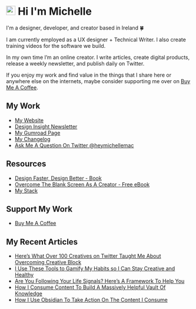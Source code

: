 # <img src="https://media.giphy.com/media/hvRJCLFzcasrR4ia7z/giphy.gif" width="25px"> Hi I'm Michelle


I'm a designer, developer, and creator based in Ireland 🍀

I am currently employed as a UX designer + Technical Writer. I also create training videos for the software we build.

In my own time I’m an online creator. I write articles, create digital products, release a weekly newsletter, and publish daily on Twitter.

If you enjoy my work and find value in the things that I share here or anywhere else on the internets, maybe consider supporting me over on [Buy Me A Coffee](https://www.buymeacoffee.com/heymichellemac).

## My Work
- [My Website](https://heymichellemac.com/)
- [Design Insight Newsletter](https://designinsight.substack.com/)
- [My Gumroad Page](https://gumroad.com/heymichellemac)
- [My Changelog](https://changelog.heymichellemac.com/)
- [Ask Me A Question On Twitter @heymichellemac](https://twitter.com/heymichellemac)

## Resources
- [Design Faster, Design Better - Book](https://designfaster.netlify.app/)
- [Overcome The Blank Screen As A Creator - Free eBook](https://gum.co/blank-screen)
- [My Stack](https://www.heymichellemac.com/stack)

## Support My Work
- [Buy Me A Coffee](https://www.buymeacoffee.com/heymichellemac)


## My Recent Articles

  * [Here’s What Over 100 Creatives on Twitter Taught Me About Overcoming Creative Block](https://heymichellemac.com/essay-overcome-creative-block)
  * [I Use These Tools to Gamify My Habits so I Can Stay Creative and Healthy](https://heymichellemac.com/essay-tools-gamify-habits)
  * [Are You Following Your Life Signals? Here’s A Framework To Help You](https://heymichellemac.com/essay-follow-your-life-signals)
  * [How I Consume Content To Build A Massively Helpful Vault Of Knowledge](https://heymichellemac.com/essay-how-i-consume-content)
  * [How I Use Obsidian To Take Action On The Content I Consume](https://heymichellemac.com/obsidian-actionable-content)
